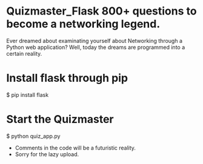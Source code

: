# Quizmaster_Flask 800+ questions to become a networking legend.
Ever dreamed about examinating yourself about Networking through a Python web application? Well, today the dreams are programmed into a certain reality.

# Install flask through pip

$ pip install flask

# Start the Quizmaster
$ python quiz_app.py

- Comments in the code will be a futuristic reality.
- Sorry for the lazy upload.
